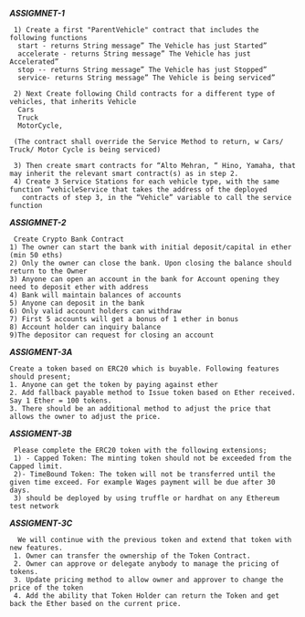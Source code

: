   ***ASSIGMNET-1***
  
     1) Create a first "ParentVehicle" contract that includes the following functions
      start - returns String message” The Vehicle has just Started”
      accelerate - returns String message” The Vehicle has just Accelerated”
      stop -- returns String message” The Vehicle has just Stopped”
      service- returns String message” The Vehicle is being serviced”

     2) Next Create following Child contracts for a different type of vehicles, that inherits Vehicle
      Cars
      Truck
      MotorCycle,

     (The contract shall override the Service Method to return, w Cars/ Truck/ Motor Cycle is being serviced)

     3) Then create smart contracts for “Alto Mehran, “ Hino, Yamaha, that may inherit the relevant smart contract(s) as in step 2.
     4) Create 3 Service Stations for each vehicle type, with the same function “vehicleService that takes the address of the deployed
       contracts of step 3, in the “Vehicle” variable to call the service function


 ***ASSIGMNET-2***

     Create Crypto Bank Contract
    1) The owner can start the bank with initial deposit/capital in ether (min 50 eths)
    2) Only the owner can close the bank. Upon closing the balance should return to the Owner
    3) Anyone can open an account in the bank for Account opening they need to deposit ether with address
    4) Bank will maintain balances of accounts
    5) Anyone can deposit in the bank
    6) Only valid account holders can withdraw
    7) First 5 accounts will get a bonus of 1 ether in bonus
    8) Account holder can inquiry balance
    9)The depositor can request for closing an account
    
  ***ASSIGMENT-3A***
  
    Create a token based on ERC20 which is buyable. Following features should present;
    1. Anyone can get the token by paying against ether
    2. Add fallback payable method to Issue token based on Ether received. Say 1 Ether = 100 tokens.
    3. There should be an additional method to adjust the price that allows the owner to adjust the price.
    
   ***ASSIGMENT-3B***
     
     Please complete the ERC20 token with the following extensions;
     1) - Capped Token: The minting token should not be exceeded from the Capped limit.
     2)- TimeBound Token: The token will not be transferred until the given time exceed. For example Wages payment will be due after 30 days.
     3) should be deployed by using truffle or hardhat on any Ethereum test network
     
   ***ASSIGMENT-3C***
     
      We will continue with the previous token and extend that token with new features.
     1. Owner can transfer the ownership of the Token Contract.
     2. Owner can approve or delegate anybody to manage the pricing of tokens.
     3. Update pricing method to allow owner and approver to change the price of the token
     4. Add the ability that Token Holder can return the Token and get back the Ether based on the current price.
     
 
